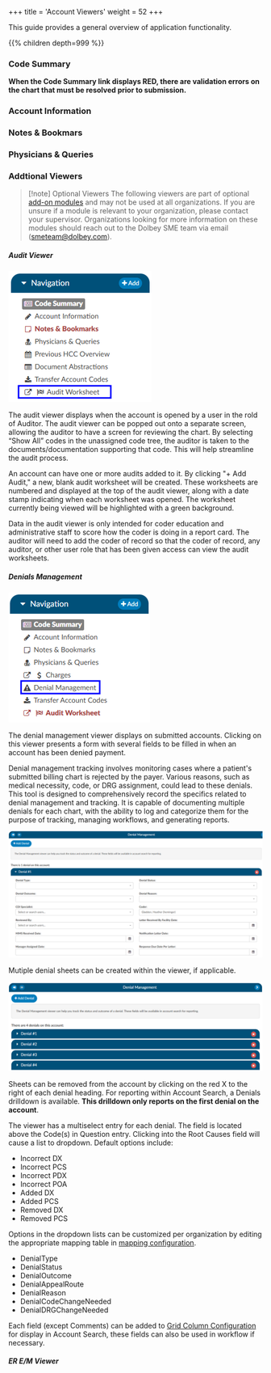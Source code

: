 +++
title = 'Account Viewers'
weight = 52
+++

This guide provides a general overview of application functionality.

{{% children depth=999 %}}

### Code Summary

**When the Code Summary link displays RED, there are validation errors on the chart that must be 
resolved prior to submission.**

### Account Information

### Notes & Bookmars

### Physicians & Queries

### Addtional Viewers

> [!note] Optional Viewers
> The following viewers are part of optional
> [add-on modules](https://dolbeysystems.github.io/fusion-cac-web-docs/general-user-guide/add-on-modules/)
> and may not be used at all organizations. If you are unsure if a module is relevant to your
> organization, please contact your  supervisor. Organizations looking for more information on
> these modules should reach out to the Dolbey SME team via email (smeteam@dolbey.com).

##### Audit Viewer

![Audit Viewer](AuditViewer.png)

The audit viewer displays when the account is opened by a user in the rold of Auditor. The audit viewer can be popped out onto a separate screen, allowing the auditor to have a screen for reviewing the chart. By selecting “Show All” codes in the unassigned code tree, the auditor is taken to the documents/documentation supporting that code.  This will help streamline the audit process. 

An account can have one or more audits added to it. By clicking "+ Add Audit," a new, blank audit worksheet will be created. These worksheets are numbered and displayed at the top of the audit viewer, along with a date stamp indicating when each worksheet was opened. The worksheet currently being viewed will be highlighted with a green background.

Data in the audit viewer is only intended for coder education and administrative staff to score how the coder is doing in a report card. The auditor will need to add the coder of record so that the coder of record, any auditor, or other user role that has been given access can view the audit worksheets. 

##### Denials Management

![Denials Viewer](DenialManagementViewer.png)

The denial management viewer displays on submitted accounts. Clicking on this viewer presents a form with several fields to be filled in when an account has been denied payment. 

Denial management tracking involves monitoring cases where a patient's submitted billing chart is rejected by the payer. Various reasons, such as medical necessity, code, or DRG assignment, could lead to these denials. This tool is designed to comprehensively record the specifics related to denial management and tracking. It is capable of documenting multiple denials for each chart, with the ability to log and categorize them for the purpose of tracking, managing workflows, and generating reports.

![Denial Worksheet](DenialWorksheet.png)

Mutiple denial sheets can be created within the viewer, if applicable. 

![Multiple Denails](MultipleDenials.png)

Sheets can be removed from the account by clicking on the red X to the right of each denial heading. For reporting within Account Search, a Denials drilldown is available. **This drilldown only reports on the first denial on the account**. 

The viewer has a multiselect entry for each denial.  The field is located above the Code(s) in Question entry. Clicking into the Root Causes field will cause a list to dropdown. Default options include: 

- Incorrect DX
- Incorrect PCS
- Incorrect PDX
- Incorrect POA
- Added DX
- Added PCS
- Removed DX
- Removed PCS

Options in the dropdown lists can be customized per organization by editing the appropriate mapping table in [mapping configuration](https://dolbeysystems.github.io/fusion-cac-web-docs/administrative-user-guide/mapping-configuration/).

- DenialType
- DenialStatus
- DenialOutcome
- DenialAppealRoute
- DenialReason
- DenialCodeChangeNeeded
- DenialDRGChangeNeeded

Each field (except Comments) can be added to [Grid Column Configuration](https://dolbeysystems.github.io/fusion-cac-web-docs/administrative-user-guide/grid-column-configuration/) for display in Account Search, these fields can also be used in workflow if necessary. 


##### ER E/M Viewer